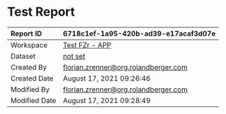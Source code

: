 



# Test Report

|Report ID|6718c1ef-1a95-420b-ad39-e17acaf3d07e|
| :--- | :--- |
|Workspace|[Test FZr - APP](../Workspaces/Test-FZr---APP.md)|
|Dataset|[not set](../Datasets/not-set.md)|
|Created By|florian.zrenner@org.rolandberger.com|
|Created Date|August 17, 2021 09:26:46|
|Modified By|florian.zrenner@org.rolandberger.com|
|Modified Date|August 17, 2021 09:28:49|
